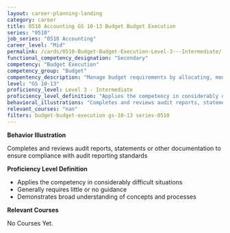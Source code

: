 ```yaml
---
layout: career-planning-landing
category: career
title: 0510 Accounting GS 10-13 Budget Budget Execution
series: "0510"
job_series: "0510 Accounting"
career_level: "Mid"
permalink: /cards/0510-Budget-Budget-Execution-Level-3---Intermediate/
functional_competency_designation: "Secondary"
competency: "Budget Execution"
competency_group: "Budget"
compentency_description: "Manage budget requirements by allocating, monitoring and analyzing budgets in compliance with statutory/regulatory guidance."
level: "GS 10-13"
proficiency_level: Level 3 - Intermediate
proficiency_level_definition: "Applies the competency in considerably difficult situations ? Generally requires little or no guidance ? Demonstrates broad understanding of concepts and processes"
behavioral_illustrations: "Completes and reviews audit reports, statements or other documentation to ensure compliance with audit reporting standards"
relevant_courses: "nan"
filters: budget-budget-execution gs-10-13 series-0510
---
```


<div id="cfo-card-content-behavioral-illustrations" class="cfo-inner-card-content">
<p><b>Behavior Illustration</b></p>
<p>Completes and reviews audit reports, statements or other documentation to ensure compliance with audit reporting standards</p>
</div>

<div id="cfo-card-content-proficiency-level-definition" class="cfo-inner-card-content">
<p><b>Proficiency Level Definition</b></p>
<ul><li>Applies the competency in considerably difficult situations</li>
<li>Generally requires little or no guidance</li>
<li>Demonstrates broad understanding of concepts and processes</li>
</ul></div>

<div id="cfo-card-content-relevant-courses" class="cfo-inner-card-content">
<p><b>Relevant Courses</b></p>
<div class="cfo-courses-outer">
<div class="cfo-courses-inner">No Courses Yet.</div>
</div>
</div>
